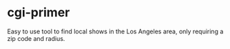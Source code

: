 # cgi-primer

Easy to use tool to find local shows in the Los Angeles area, only requiring a zip code and radius.
